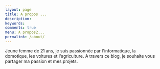 ```yaml
---
layout: page
title: A propos ...
description:
keywords:
comments: true
menu: A propos2...
permalink: /about/
---
```


Jeune femme de 21 ans, je suis passionnée par l'informatique, la domotique, les voitures et l'agriculture.
A travers ce blog, je souhaite vous partager ma passion et mes projets.



<!--
<ul>
{% for website in site.data.social %}
<li>{{website.sitename }}：<a href="{{ website.url }}" target="_blank">@{{ website.name }}</a></li>
{% endfor %}
{% if site.url contains 'mazhuang.org' %}
<li>
微信公众号：<br />
<img style="height:192px;width:192px;border:1px solid lightgrey;" src="{{ site.url }}/assets/images/qrcode.jpg" alt="闷骚的程序员" />
</li>
{% endif %}
</ul>
-->

<!--

{% for skill in site.data.skills %}
### {{ skill.name }}
<div class="btn-inline">
{% for keyword in skill.keywords %}
<button class="btn btn-outline" type="button">{{ keyword }}</button>
{% endfor %}
</div>
{% endfor %}
-->
